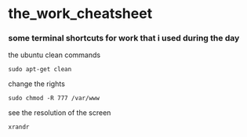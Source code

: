# the_work_cheatsheet
### some terminal shortcuts for work that i used during the day


the ubuntu clean commands
```
sudo apt-get clean
```

change the rights
```
sudo chmod -R 777 /var/www
```

see the resolution of the screen
```
xrandr
```
